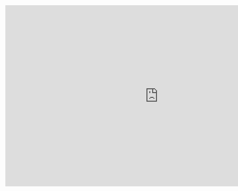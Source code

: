 <iframe src="https://docs.google.com/presentation/d/e/2PACX-1vRlwW-XIzVgkCi2F9cPvcdP2hAqQN5mpeBqoj6d04_Qn2Nq5_ijxlgDTZBUA0Xecw/embed?start=false&loop=true&delayms=3000" frameborder="0" width="960" height="569" allowfullscreen="true" mozallowfullscreen="true" webkitallowfullscreen="true"></iframe>
